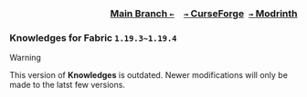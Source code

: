 ### <p align=right>[Main Branch `←`](https://github.com/KessokuTeaTime/Knowledges)&emsp;[`→` CurseForge](https://www.curseforge.com/minecraft/mc-mods/knowledges)&ensp;[`→` Modrinth](https://modrinth.com/mod/knowledges)</p>

### Knowledges for Fabric `1.19.3~1.19.4`

> [!WARNING]
> This version of **Knowledges** is outdated. Newer modifications will only be made to the latst few versions.
